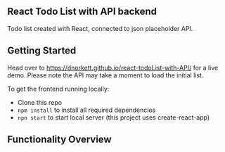 ## React Todo List with API backend

Todo list created with React, connected to json placeholder API.

## Getting Started

Head over to https://dnorkett.github.io/react-todoList-with-API/ for a live demo. Please note the API may take a moment to load the initial list.

To get the frontend running locally:

 - Clone this repo
 - `npm install` to install all required dependencies
 - `npn start` to start local server (this project uses create-react-app)


 ## Functionality Overview

 

